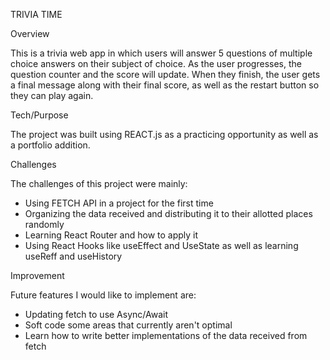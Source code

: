 TRIVIA TIME

Overview

This is a trivia web app in which users will answer 5 questions of multiple choice answers on their subject of choice. As the user progresses, the question counter and the score will update. When they finish, the user gets a final message along with their final score, as well as the restart button so they can play again.

Tech/Purpose

The project was built using REACT.js as a practicing opportunity as well as a portfolio addition. 

Challenges

The challenges of this project were mainly:
*  Using FETCH API in a project for the first time
*  Organizing the data received and distributing it to their allotted places randomly 
*   Learning React Router and how to apply it
*   Using React Hooks like useEffect and UseState as well as learning useReff and useHistory

Improvement

Future features I would like to implement are:
*  Updating fetch to use Async/Await
* Soft code some areas that currently aren't optimal
*  Learn how to write better implementations of the data received from fetch
